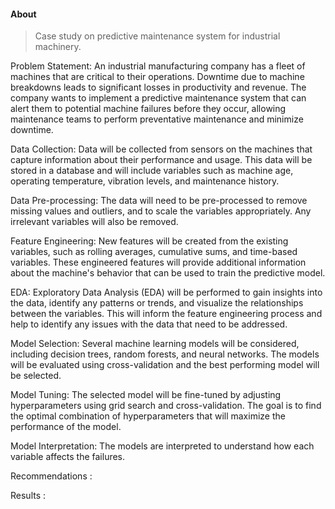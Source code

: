 #### About
> Case study on predictive maintenance system for industrial machinery.

Problem Statement: An industrial manufacturing company has a fleet of machines that are critical to their operations. Downtime due to machine breakdowns leads to significant losses in productivity and revenue. The company wants to implement a predictive maintenance system that can alert them to potential machine failures before they occur, allowing maintenance teams to perform preventative maintenance and minimize downtime.

Data Collection: Data will be collected from sensors on the machines that capture information about their performance and usage. This data will be stored in a database and will include variables such as machine age, operating temperature, vibration levels, and maintenance history.

Data Pre-processing: The data will need to be pre-processed to remove missing values and outliers, and to scale the variables appropriately. Any irrelevant variables will also be removed.

Feature Engineering: New features will be created from the existing variables, such as rolling averages, cumulative sums, and time-based variables. These engineered features will provide additional information about the machine's behavior that can be used to train the predictive model.

EDA: Exploratory Data Analysis (EDA) will be performed to gain insights into the data, identify any patterns or trends, and visualize the relationships between the variables. This will inform the feature engineering process and help to identify any issues with the data that need to be addressed.

Model Selection: Several machine learning models will be considered, including decision trees, random forests, and neural networks. The models will be evaluated using cross-validation and the best performing model will be selected.


Model Tuning: The selected model will be fine-tuned by adjusting hyperparameters using grid search and cross-validation. The goal is to find the optimal combination of hyperparameters that will maximize the performance of the model.

Model Interpretation: The models are interpreted to understand how each variable affects the failures. 

Recommendations :

Results : 
